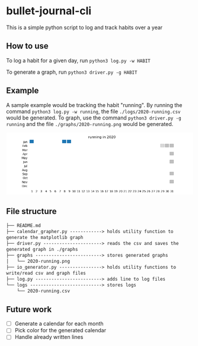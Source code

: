 # bullet-journal-cli

This is a simple python script to log and track habits over a year

## How to use

To log a habit for a given day, run `python3 log.py -w HABIT`

To generate a graph, run `python3 driver.py -g HABIT`

## Example

A sample example would be tracking the habit "running". By running the command `python3 log.py -w running`, the file `./logs/2020-running.csv` would be generated. To graph, use the command `python3 driver.py -g running` and the file `./graphs/2020-running.png` would be generated.

![Running graph](./graphs/2020-running.png)

## File structure
```
├── README.md
├── calendar_grapher.py ------------> holds utility function to generate the matplotlib graph
├── driver.py ----------------------> reads the csv and saves the generated graph in ./graphs
├── graphs -------------------------> stores generated graphs
│   └── 2020-running.png
├── io_generator.py ----------------> holds utility functions to write/read csv and graph files
├── log.py -------------------------> adds line to log files
└── logs ---------------------------> stores logs
    └── 2020-running.csv
```

## Future work 
- [ ] Generate a calendar for each month 
- [ ] Pick color for the generated calendar
- [ ] Handle already written lines
